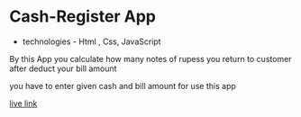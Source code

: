 # Cash-Register App

* technologies - Html , Css, JavaScript 

By this App you calculate how many notes of rupess you return to customer after deduct your bill amount 

you have to enter given cash and bill amount for use this app 

[live link](https://mycashregisterpro.netlify.app/)

